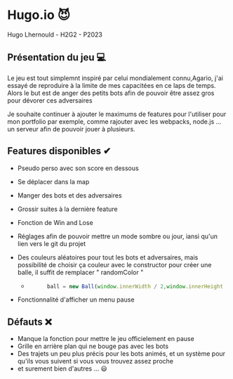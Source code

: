 # Hugo.io  😈

Hugo Lhernould - H2G2 - P2023

## Présentation du jeu 💻

Le jeu est tout simplemnt inspiré par celui mondialement connu,Agario, j'ai essayé de reproduire à la limite de mes capacitées en ce laps de temps.
Alors le but est de anger des petits bots afin de pouvoir être assez gros pour dévorer ces adversaires

Je souhaite continuer à ajouter le maximums de features pour l'utiliser pour mon portfolio par exemple, comme rajouter avec les webpacks, node.js ... un serveur afin de pouvoir jouer à plusieurs.

## Features disponibles ✔

- Pseudo perso avec son score en dessous
- Se déplacer dans la map
- Manger des bots et des adversaires
- Grossir suites à la dernière feature
- Fonction de Win and Lose
- Réglages afin de pouvoir mettre un mode sombre ou jour, iansi qu'un lien vers le git du projet
- Des couleurs aléatoires pour tout les bots et adversaires, mais possibilité de choisir ça couleur avec le constructor pour créer une balle, il suffit de remplacer " randomColor "

    - ```js
            ball = new Ball(window.innerWidth / 2,window.innerHeight  / 2,32,randomColor, true, nicknameDiv, true)
        ```
- Fonctionnalité d'afficher un menu pause 

## Défauts ❌

- Manque la fonction pour mettre le jeu officielement en pause
- Grille en arrière plan qui ne bouge pas avec les bots
- Des trajets un peu plus précis pour les bots animés, et un système pour qu'ils vous suivent si vous vous trouvez assez proche
- et surement bien d'autres ...  😃

